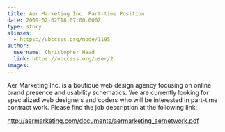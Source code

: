 ```yaml
---
title: Aer Marketing Inc: Part-time Position 
date: 2009-02-02T18:07:00.000Z
type: story
aliases:
  - https://ubccsss.org/node/1195
author:
  username: Christopher Head
  link: https://ubccsss.org/user/2
images:
---
```


<div class="field field-name-body field-type-text-with-summary field-label-hidden"><div class="field-items"><div class="field-item even"><p>Aer Marketing Inc. is a boutique web design agency focusing on online brand presence and usability schematics. We are currently looking for specialized web designers and coders who will be interested in part-time contract work. Please find the job description at the following link:</p>
<p><a href="http://aermarketing.com/documents/aermarketing_aernetwork.pdf">http://aermarketing.com/documents/aermarketing_aernetwork.pdf</a></p>
</div></div></div>    <footer>
          </footer>